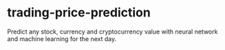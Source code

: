 # trading-price-prediction
 Predict any stock, currency and cryptocurrency value with neural network and machine learning for the next day.
